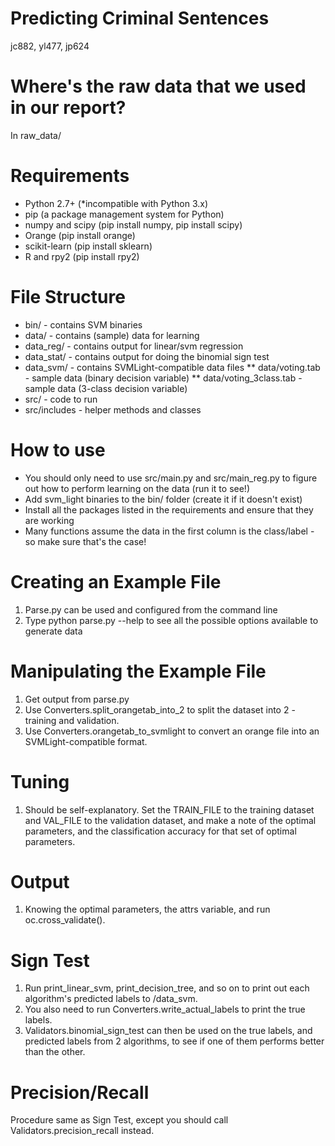 Predicting Criminal Sentences
=============================
jc882, yl477, jp624

Where's the raw data that we used in our report?
================================================
In raw_data/

Requirements
============
* Python 2.7+ (*incompatible with Python 3.x)
* pip (a package management system for Python)
* numpy and scipy (pip install numpy, pip install scipy)
* Orange (pip install orange)
* scikit-learn (pip install sklearn)
* R and rpy2 (pip install rpy2)

File Structure
==============
* bin/ - contains SVM binaries
* data/ - contains (sample) data for learning
* data_reg/ - contains output for linear/svm regression
* data_stat/ - contains output for doing the binomial sign test
* data_svm/ - contains SVMLight-compatible data files
** data/voting.tab - sample data (binary decision variable)
** data/voting_3class.tab - sample data (3-class decision variable)
* src/ - code to run
* src/includes - helper methods and classes

How to use
==========
* You should only need to use src/main.py and src/main_reg.py to figure out how to perform learning on the data (run it to see!)
* Add svm_light binaries to the bin/ folder (create it if it doesn't exist)
* Install all the packages listed in the requirements and ensure that they are working
* Many functions assume the data in the first column is the class/label - so make sure that's the case!

Creating an Example File
========================
1. Parse.py can be used and configured from the command line
2. Type python parse.py --help to see all the possible options available to generate data

Manipulating the Example File
=========================
1. Get output from parse.py
2. Use Converters.split_orangetab_into_2 to split the dataset into 2 - training and validation.
3. Use Converters.orangetab_to_svmlight to convert an orange file into an SVMLight-compatible format.

Tuning
======
1. Should be self-explanatory. Set the TRAIN_FILE to the training dataset and VAL_FILE to the validation dataset, and make a note of the optimal parameters, and the classification accuracy for that set of optimal parameters.

Output
======
1. Knowing the optimal parameters, the attrs variable, and run oc.cross_validate().

Sign Test
=========
1. Run print_linear_svm, print_decision_tree, and so on to print out each algorithm's predicted labels to /data_svm.
2. You also need to run Converters.write_actual_labels to print the true labels.
3. Validators.binomial_sign_test can then be used on the true labels, and predicted labels from 2 algorithms, to see if one of them performs better than the other.

Precision/Recall
=========
Procedure same as Sign Test, except you should call Validators.precision_recall instead.